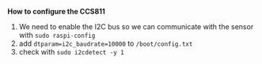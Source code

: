 __How to configure the CCS811__
1. We need to enable the I2C bus so we can communicate with the sensor with `sudo raspi-config`
2. add `dtparam=i2c_baudrate=10000` to `/boot/config.txt`
3. check with `sudo i2cdetect -y 1`